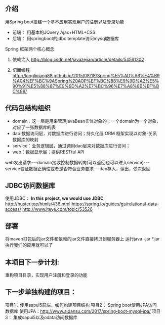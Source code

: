## 介绍
用Spring boot搭建一个基本应用实现用户的注册以及登录功能
* 前端： 用基本的JQuery Ajax+HTML+CSS
* 后端： 用springboot的jdbc template访问mysql数据库

Spring 框架两个核心概念
1. 依赖注入
http://blog.csdn.net/javazejian/article/details/54561302

2. 切面编程
http://longliqiang88.github.io/2015/08/18/Spring%E5%AD%A6%E4%B9%A04%EF%BC%9ASpring%20AOP%EF%BC%88%E9%9D%A2%E5%90%91%E5%88%87%E9%9D%A2%E7%BC%96%E7%A8%8B%EF%BC%89/

## 代码包结构组织
* domain：这一层是用来管理javaBean实体对象的；一个domain为一个对象，对应了一张数据库的表
* dao:数据访问层，对数据库进行访问；持久化层 ORM 框架实现以对象-关系数据库的映射
* service：业务逻辑层，通过调用dao层来对数据库进行访问；
* web：数据显示层；提供RESTful API

web发出请求---domain接收控制数据转向(可以返回也可以进入service)---service验证数据正确性或者是否符合业务要求---dao存入，读出，依次返回

## JDBC访问数据库
使用JDBC： **In this project, we would use JDBC**
http://huster.top/htmls/436.html
https://spring.io/guides/gs/relational-data-access/
http://www.iteye.com/topic/53526

## 部署
将maven打包后的jar文件和依赖的jar文件直接拷贝到服务器上
运行java -jar *.jar 执行我们的应用就可以了

## 本项目下一步计划:
重构项目目录，实现用户注册和登录的功能

## 下一步单独构建的项目：
项目1：使用sapui5前端，如何构建项目结构
项目2： Spring boot使用JPA访问数据库
使用JPA：http://www.aidansu.com/2017/spring-boot-mysql-jpa/
项目3： 集成sapui5以及odata访问数据库


